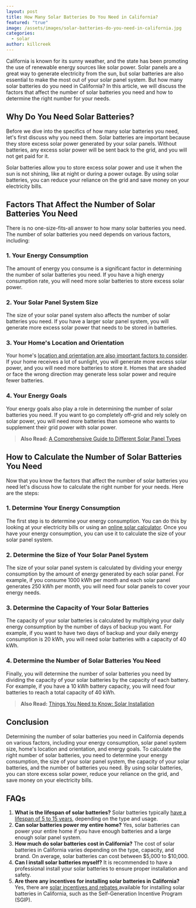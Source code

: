 ```yaml
---
layout: post
title: How Many Solar Batteries Do You Need in California?
featured: "true"
image: /assets/images/solar-batteries-do-you-need-in-california.jpg
categories:
  - solar
author: killcreek
---
```


California is known for its sunny weather, and the state has been promoting the use of renewable energy sources like solar power. Solar panels are a great way to generate electricity from the sun, but solar batteries are also essential to make the most out of your solar panel system. But how many solar batteries do you need in California? In this article, we will discuss the factors that affect the number of solar batteries you need and how to determine the right number for your needs.

## Why Do You Need Solar Batteries?

Before we dive into the specifics of how many solar batteries you need, let's first discuss why you need them. Solar batteries are important because they store excess solar power generated by your solar panels. Without batteries, any excess solar power will be sent back to the grid, and you will not get paid for it.

Solar batteries allow you to store excess solar power and use it when the sun is not shining, like at night or during a power outage. By using solar batteries, you can reduce your reliance on the grid and save money on your electricity bills.

## Factors That Affect the Number of Solar Batteries You Need

There is no one-size-fits-all answer to how many solar batteries you need. The number of solar batteries you need depends on various factors, including:

### 1. Your Energy Consumption

The amount of energy you consume is a significant factor in determining the number of solar batteries you need. If you have a high energy consumption rate, you will need more solar batteries to store excess solar power.

### 2. Your Solar Panel System Size

The size of your solar panel system also affects the number of solar batteries you need. If you have a larger solar panel system, you will generate more excess solar power that needs to be stored in batteries.

### 3. Your Home's Location and Orientation

Your home's [location and orientation are also important factors to consider](https://solarinstaller.me/solar-energy-a-comprehensive-guide-to-installation-benefits-and-cost/#:~:text=This%20involves%20evaluating%20the%20amount%20of%20sunlight%20the%20location%20receives). If your home receives a lot of sunlight, you will generate more excess solar power, and you will need more batteries to store it. Homes that are shaded or face the wrong direction may generate less solar power and require fewer batteries.

### 4. Your Energy Goals

Your energy goals also play a role in determining the number of solar batteries you need. If you want to go completely off-grid and rely solely on solar power, you will need more batteries than someone who wants to supplement their grid power with solar power.

> **A﻿lso Read:** [A Comprehensive Guide to Different Solar Panel Types](https://solarinstaller.me/a-comprehensive-guide-to-different-solar-panel-types/)

## How to Calculate the Number of Solar Batteries You Need

Now that you know the factors that affect the number of solar batteries you need let's discuss how to calculate the right number for your needs. Here are the steps:

### 1. Determine Your Energy Consumption

The first step is to determine your energy consumption. You can do this by looking at your electricity bills or using an [online solar calculator](https://solarinstaller.me/calculator/). Once you have your energy consumption, you can use it to calculate the size of your solar panel system.

### 2. Determine the Size of Your Solar Panel System

The size of your solar panel system is calculated by dividing your energy consumption by the amount of energy generated by each solar panel. For example, if you consume 1000 kWh per month and each solar panel generates 250 kWh per month, you will need four solar panels to cover your energy needs.

### 3. Determine the Capacity of Your Solar Batteries

The capacity of your solar batteries is calculated by multiplying your daily energy consumption by the number of days of backup you want. For example, if you want to have two days of backup and your daily energy consumption is 20 kWh, you will need solar batteries with a capacity of 40 kWh.

### 4. Determine the Number of Solar Batteries You Need

Finally, you will determine the number of solar batteries you need by dividing the capacity of your solar batteries by the capacity of each battery. For example, if you have a 10 kWh battery capacity, you will need four batteries to reach a total capacity of 40 kWh.

> **A﻿lso Read:** [Things You Need to Know: Solar Installation](https://solarinstaller.me/thing-you-need-to-know-solar-installation/)

## Conclusion

Determining the number of solar batteries you need in California depends on various factors, including your energy consumption, solar panel system size, home's location and orientation, and energy goals. To calculate the right number of solar batteries, you need to determine your energy consumption, the size of your solar panel system, the capacity of your solar batteries, and the number of batteries you need. By using solar batteries, you can store excess solar power, reduce your reliance on the grid, and save money on your electricity bills.

## FAQs

1. **What is the lifespan of solar batteries?** Solar batteries typically [have a lifespan of 5 to 15 years](https://solarinstaller.me/what-is-the-life-expectancy-of-a-solar-battery/), depending on the type and usage.
2. **Can solar batteries power my entire home?** Yes, solar batteries can power your entire home if you have enough batteries and a large enough solar panel system.
3. **How much do solar batteries cost in California?** The cost of solar batteries in California varies depending on the type, capacity, and brand. On average, solar batteries can cost between $5,000 to $10,000.
4. **Can I install solar batteries myself?** It is recommended to have a professional install your solar batteries to ensure proper installation and safety.
5. **Are there any incentives for installing solar batteries in California?** Yes, there are [solar incentives and rebates ](https://solarinstaller.me/understanding-solar-rebates-how-they-work-and-how-to-get-them/)available for installing solar batteries in California, such as the Self-Generation Incentive Program (SGIP).
